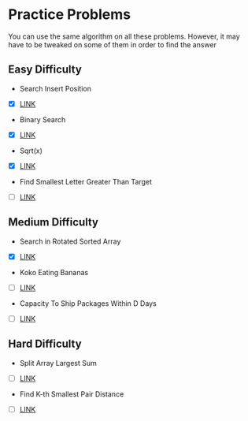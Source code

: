 # Practice Problems

You can use the same algorithm on all these problems. However, 
it may have to be tweaked on some of them in order to find the answer

## Easy Difficulty

- Search Insert Position
- [x] [LINK](https://leetcode.com/problems/search-insert-position/)


- Binary Search
- [x] [LINK](https://leetcode.com/problems/binary-search/)


- Sqrt(x)
- [x] [LINK](https://leetcode.com/problems/sqrtx)


- Find Smallest Letter Greater Than Target
- [ ] [LINK](https://leetcode.com/problems/find-smallest-letter-greater-than-target)

## Medium Difficulty

- Search in Rotated Sorted Array
- [x] [LINK](https://leetcode.com/problems/search-in-rotated-sorted-array)


- Koko Eating Bananas
- [ ] [LINK](https://leetcode.com/problems/koko-eating-bananas)


- Capacity To Ship Packages Within D Days
- [ ] [LINK](https://leetcode.com/problems/capacity-to-ship-packages-within-d-days)

## Hard Difficulty

- Split Array Largest Sum
- [ ] [LINK](https://leetcode.com/problems/split-array-largest-sum)


- Find K-th Smallest Pair Distance
- [ ] [LINK](https://leetcode.com/problems/find-k-th-smallest-pair-distance)